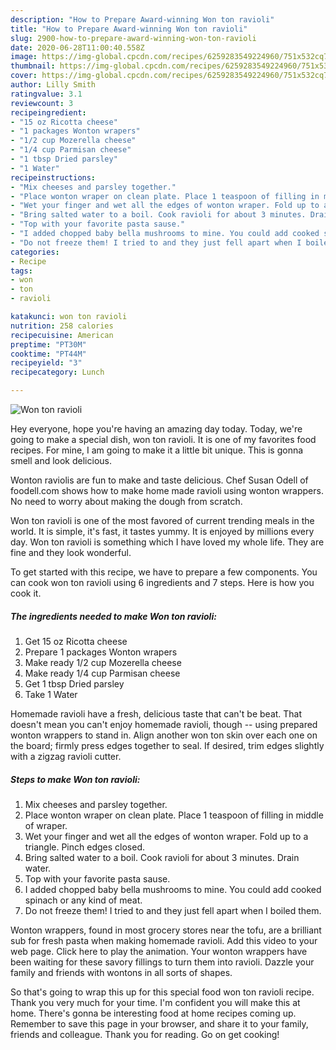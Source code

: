 ```yaml
---
description: "How to Prepare Award-winning Won ton ravioli"
title: "How to Prepare Award-winning Won ton ravioli"
slug: 2900-how-to-prepare-award-winning-won-ton-ravioli
date: 2020-06-28T11:00:40.558Z
image: https://img-global.cpcdn.com/recipes/6259283549224960/751x532cq70/won-ton-ravioli-recipe-main-photo.jpg
thumbnail: https://img-global.cpcdn.com/recipes/6259283549224960/751x532cq70/won-ton-ravioli-recipe-main-photo.jpg
cover: https://img-global.cpcdn.com/recipes/6259283549224960/751x532cq70/won-ton-ravioli-recipe-main-photo.jpg
author: Lilly Smith
ratingvalue: 3.1
reviewcount: 3
recipeingredient:
- "15 oz Ricotta cheese"
- "1 packages Wonton wrapers"
- "1/2 cup Mozerella cheese"
- "1/4 cup Parmisan cheese"
- "1 tbsp Dried parsley"
- "1 Water"
recipeinstructions:
- "Mix cheeses and parsley together."
- "Place wonton wraper on clean plate. Place 1 teaspoon of filling in middle of wraper."
- "Wet your finger and wet all the edges of wonton wraper. Fold up to a triangle. Pinch edges closed."
- "Bring salted water to a boil. Cook ravioli for about 3 minutes. Drain water."
- "Top with your favorite pasta sause."
- "I added chopped baby bella mushrooms to mine. You could add cooked spinach or any kind of meat."
- "Do not freeze them! I tried to and they just fell apart when I boiled them."
categories:
- Recipe
tags:
- won
- ton
- ravioli

katakunci: won ton ravioli 
nutrition: 258 calories
recipecuisine: American
preptime: "PT30M"
cooktime: "PT44M"
recipeyield: "3"
recipecategory: Lunch

---
```



![Won ton ravioli](https://img-global.cpcdn.com/recipes/6259283549224960/751x532cq70/won-ton-ravioli-recipe-main-photo.jpg)

Hey everyone, hope you're having an amazing day today. Today, we're going to make a special dish, won ton ravioli. It is one of my favorites food recipes. For mine, I am going to make it a little bit unique. This is gonna smell and look delicious.

Wonton raviolis are fun to make and taste delicious. Chef Susan Odell of foodell.com shows how to make home made ravioli using wonton wrappers. No need to worry about making the dough from scratch.

Won ton ravioli is one of the most favored of current trending meals in the world. It is simple, it's fast, it tastes yummy. It is enjoyed by millions every day. Won ton ravioli is something which I have loved my whole life. They are fine and they look wonderful.


To get started with this recipe, we have to prepare a few components. You can cook won ton ravioli using 6 ingredients and 7 steps. Here is how you cook it.

<!--inarticleads1-->

##### The ingredients needed to make Won ton ravioli:

1. Get 15 oz Ricotta cheese
1. Prepare 1 packages Wonton wrapers
1. Make ready 1/2 cup Mozerella cheese
1. Make ready 1/4 cup Parmisan cheese
1. Get 1 tbsp Dried parsley
1. Take 1 Water


Homemade ravioli have a fresh, delicious taste that can&#39;t be beat. That doesn&#39;t mean you can&#39;t enjoy homemade ravioli, though -- using prepared wonton wrappers to stand in. Align another won ton skin over each one on the board; firmly press edges together to seal. If desired, trim edges slightly with a zigzag ravioli cutter. 

<!--inarticleads2-->

##### Steps to make Won ton ravioli:

1. Mix cheeses and parsley together.
1. Place wonton wraper on clean plate. Place 1 teaspoon of filling in middle of wraper.
1. Wet your finger and wet all the edges of wonton wraper. Fold up to a triangle. Pinch edges closed.
1. Bring salted water to a boil. Cook ravioli for about 3 minutes. Drain water.
1. Top with your favorite pasta sause.
1. I added chopped baby bella mushrooms to mine. You could add cooked spinach or any kind of meat.
1. Do not freeze them! I tried to and they just fell apart when I boiled them.


Wonton wrappers, found in most grocery stores near the tofu, are a brilliant sub for fresh pasta when making homemade ravioli. Add this video to your web page. Click here to play the animation. Your wonton wrappers have been waiting for these savory fillings to turn them into ravioli. Dazzle your family and friends with wontons in all sorts of shapes. 

So that's going to wrap this up for this special food won ton ravioli recipe. Thank you very much for your time. I'm confident you will make this at home. There's gonna be interesting food at home recipes coming up. Remember to save this page in your browser, and share it to your family, friends and colleague. Thank you for reading. Go on get cooking!

